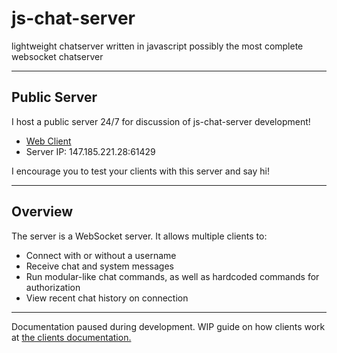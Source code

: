 # js-chat-server
lightweight chatserver written in javascript
possibly the most complete websocket chatserver

---

## Public Server
I host a public server 24/7 for discussion of js-chat-server development!

* [Web Client](http://147.185.221.28:53325) 
* Server IP: 147.185.221.28:61429

I encourage you to test your clients with this server and say hi!

---

## Overview

The server is a WebSocket server. It allows multiple clients to:

* Connect with or without a username
* Receive chat and system messages
* Run modular-like chat commands, as well as hardcoded commands for authorization
* View recent chat history on connection

---

Documentation paused during development.
WIP guide on how clients work at [the clients documentation.](CLIENTS.MD)
